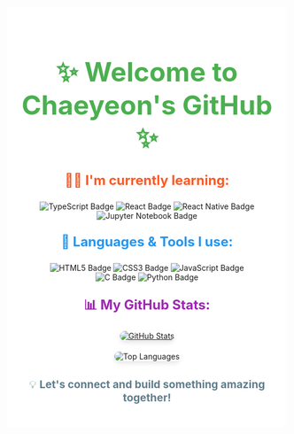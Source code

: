 <div style="text-align: center; background-color: #ffffff; padding: 20px;">
  <h1 style="font-size: 3rem; color: #4CAF50;">✨ Welcome to Chaeyeon's GitHub ✨</h1>

  <div style="margin: 20px;">
    <p style="font-size: 1.5rem; font-weight: bold; color: #FF5722;">👩‍💻 I'm currently learning:</p>
    <div style="margin: 10px;">
      <img src="https://img.shields.io/badge/TypeScript-3178C6?style=for-the-badge&logo=TypeScript&logoColor=white" alt="TypeScript Badge"/>
      <img src="https://img.shields.io/badge/React-61DAFB?style=for-the-badge&logo=React&logoColor=black" alt="React Badge"/>
      <img src="https://img.shields.io/badge/React Native-61DAFB?style=for-the-badge&logo=React&logoColor=black" alt="React Native Badge"/>
      <img src="https://img.shields.io/badge/Jupyter Notebook-F37626?style=for-the-badge&logo=Jupyter&logoColor=white" alt="Jupyter Notebook Badge"/>
    </div>
  </div>

  <div style="margin: 20px;">
    <p style="font-size: 1.5rem; font-weight: bold; color: #2196F3;">🌟 Languages & Tools I use:</p>
    <div style="margin: 10px;">
      <img src="https://img.shields.io/badge/HTML5-E34F26?style=for-the-badge&logo=HTML5&logoColor=white" alt="HTML5 Badge"/>
      <img src="https://img.shields.io/badge/CSS3-1572B6?style=for-the-badge&logo=CSS3&logoColor=white" alt="CSS3 Badge"/>
      <img src="https://img.shields.io/badge/JavaScript-F7DF1E?style=for-the-badge&logo=JavaScript&logoColor=black" alt="JavaScript Badge"/>
      <img src="https://img.shields.io/badge/C-A8B9CC?style=for-the-badge&logo=C&logoColor=black" alt="C Badge"/>
      <img src="https://img.shields.io/badge/Python-3776AB?style=for-the-badge&logo=Python&logoColor=white" alt="Python Badge"/>
    </div>
  </div>

  <div style="margin: 20px;">
    <p style="font-size: 1.5rem; font-weight: bold; color: #9C27B0;">📊 My GitHub Stats:</p>
    <div style="margin-top: 10px;">
      <a href="https://github.com/Chaeyeoncho/github-readme-stats">
        <img 
          src="https://github-readme-stats.vercel.app/api?username=Chaeyeoncho&show_icons=true&theme=vue-dark&title_color=FF5722&icon_color=FFC107&text_color=FFFFFF&bg_color=F5F5F5" 
          alt="GitHub Stats"
          style="border-radius: 10px; box-shadow: 0 4px 8px rgba(0,0,0,0.1);"
        />
      </a>
      <div style="margin-top: 20px;">
        <img 
          src="https://github-readme-stats.vercel.app/api/top-langs/?username=Chaeyeoncho&layout=compact&theme=vue-dark&title_color=4CAF50&text_color=000000&bg_color=F5F5F5" 
          alt="Top Languages"
          style="border-radius: 10px; box-shadow: 0 4px 8px rgba(0,0,0,0.1);"
        />
      </div>
    </div>
  </div>

  <div style="margin-top: 30px;">
    <p style="font-size: 1.2rem; color: #607D8B;">💡 <b>Let's connect and build something amazing together!</b></p>
  </div>
</div>

